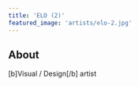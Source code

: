 ```yaml
---
title: 'ELO (2)'
featured_image: 'artists/elo-2.jpg'
---
```


## About

[b]Visual / Design[/b] artist
